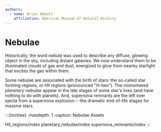 ```yaml
---
authors:
  - name: Brian Abbott
    affiliation: American Museum of Natural History
---
```



# Nebulae

Historically, the word *nebula* was used to describe any diffuse, glowing object in the sky, including distant galaxies. We now understand them to be illuminated clouds of gas and dust, energized to glow from nearby starlight that excites the gas within them.

Some nebulae are associated with the birth of stars: the so-called star forming regions, or *HII regions* (pronounced "H-two"). The misnomered *planetary nebulae* appear in the late stages of some star's lives (and have nothing to do with planets). And, supernova remnants are the left over ejecta from a supernova explosion---the dramatic end-of-life stages for massive stars.



:::{toctree}
:maxdepth: 1
:caption: Nebulae Assets

HII_regions/index
planetary_nebulae/index
supernova_remnants/index
:::
